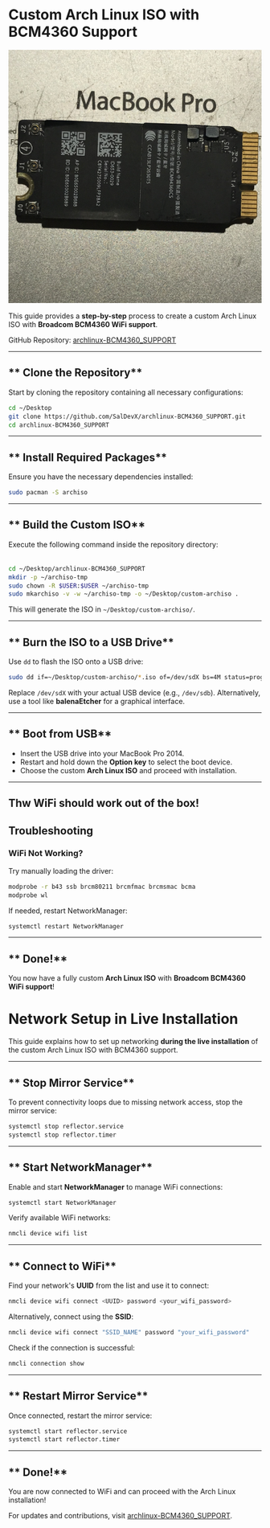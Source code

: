# Custom Arch Linux ISO with BCM4360 Support

![Alt text](images/bcm4360.png)


This guide provides a **step-by-step** process to create a custom Arch Linux ISO with **Broadcom BCM4360 WiFi support**.

GitHub Repository: [archlinux-BCM4360_SUPPORT](https://github.com/SalDevX/archlinux-BCM4360_SUPPORT.git)

---

## ** Clone the Repository**
Start by cloning the repository containing all necessary configurations:
```bash
cd ~/Desktop
git clone https://github.com/SalDevX/archlinux-BCM4360_SUPPORT.git
cd archlinux-BCM4360_SUPPORT
```

---

## ** Install Required Packages**
Ensure you have the necessary dependencies installed:
```bash
sudo pacman -S archiso
```

---

## ** Build the Custom ISO**
Execute the following command inside the repository directory:
```bash

cd ~/Desktop/archlinux-BCM4360_SUPPORT
mkdir -p ~/archiso-tmp
sudo chown -R $USER:$USER ~/archiso-tmp
sudo mkarchiso -v -w ~/archiso-tmp -o ~/Desktop/custom-archiso .
```
This will generate the ISO in `~/Desktop/custom-archiso/`.

---

## ** Burn the ISO to a USB Drive**
Use `dd` to flash the ISO onto a USB drive:
```bash
sudo dd if=~/Desktop/custom-archiso/*.iso of=/dev/sdX bs=4M status=progress && sync
```
Replace `/dev/sdX` with your actual USB device (e.g., `/dev/sdb`). Alternatively, use a tool like **balenaEtcher** for a graphical interface.

---

## ** Boot from USB**
- Insert the USB drive into your MacBook Pro 2014.
- Restart and hold down the **Option key** to select the boot device.
- Choose the custom **Arch Linux ISO** and proceed with installation.

---

## **Thw WiFi should work out of the box!**
## **Troubleshooting**
### **WiFi Not Working?**
Try manually loading the driver:
```bash
modprobe -r b43 ssb brcm80211 brcmfmac brcmsmac bcma
modprobe wl
```
If needed, restart NetworkManager:
```bash
systemctl restart NetworkManager
```

---

## ** Done!**
You now have a fully custom **Arch Linux ISO** with **Broadcom BCM4360 WiFi support**! 

# Network Setup in Live Installation

This guide explains how to set up networking **during the live installation** of the custom Arch Linux ISO with BCM4360 support.

---

## ** Stop Mirror Service**
To prevent connectivity loops due to missing network access, stop the mirror service:
```bash
systemctl stop reflector.service
systemctl stop reflector.timer
```

---

## ** Start NetworkManager**
Enable and start **NetworkManager** to manage WiFi connections:
```bash
systemctl start NetworkManager
```

Verify available WiFi networks:
```bash
nmcli device wifi list
```

---

## ** Connect to WiFi**
Find your network's **UUID** from the list and use it to connect:
```bash
nmcli device wifi connect <UUID> password <your_wifi_password>
```
Alternatively, connect using the **SSID**:
```bash
nmcli device wifi connect "SSID_NAME" password "your_wifi_password"
```

Check if the connection is successful:
```bash
nmcli connection show
```

---

## ** Restart Mirror Service**
Once connected, restart the mirror service:
```bash
systemctl start reflector.service
systemctl start reflector.timer
```

---

## ** Done!**
You are now connected to WiFi and can proceed with the Arch Linux installation! 





For updates and contributions, visit [archlinux-BCM4360_SUPPORT](https://github.com/SalDevX/archlinux-BCM4360_SUPPORT.git).

